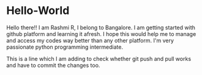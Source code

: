 # Hello-World
Hello there!!
I am Rashmi R, I belong to Bangalore.
I am getting started with github platform and learning it afresh.
I hope this would help me to manage and access my codes way better than any other platform.
I'm very passionate python programming intermediate.

This is a line which I am adding to check whether git push and pull works and have to commit the changes too.
